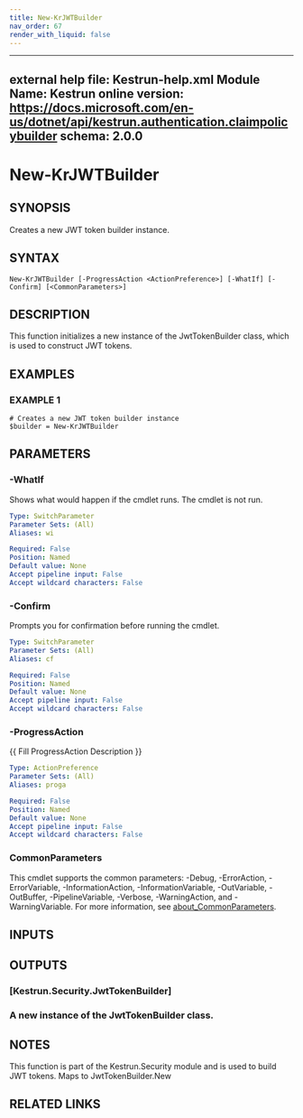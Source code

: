 ```yaml
---
title: New-KrJWTBuilder
nav_order: 67
render_with_liquid: false
---
```

---
external help file: Kestrun-help.xml
Module Name: Kestrun
online version: https://docs.microsoft.com/en-us/dotnet/api/kestrun.authentication.claimpolicybuilder
schema: 2.0.0
---

# New-KrJWTBuilder

## SYNOPSIS
Creates a new JWT token builder instance.

## SYNTAX

```
New-KrJWTBuilder [-ProgressAction <ActionPreference>] [-WhatIf] [-Confirm] [<CommonParameters>]
```

## DESCRIPTION
This function initializes a new instance of the JwtTokenBuilder class, which is used to construct JWT tokens.

## EXAMPLES

### EXAMPLE 1
```
# Creates a new JWT token builder instance
$builder = New-KrJWTBuilder
```

## PARAMETERS

### -WhatIf
Shows what would happen if the cmdlet runs.
The cmdlet is not run.

```yaml
Type: SwitchParameter
Parameter Sets: (All)
Aliases: wi

Required: False
Position: Named
Default value: None
Accept pipeline input: False
Accept wildcard characters: False
```

### -Confirm
Prompts you for confirmation before running the cmdlet.

```yaml
Type: SwitchParameter
Parameter Sets: (All)
Aliases: cf

Required: False
Position: Named
Default value: None
Accept pipeline input: False
Accept wildcard characters: False
```

### -ProgressAction
{{ Fill ProgressAction Description }}

```yaml
Type: ActionPreference
Parameter Sets: (All)
Aliases: proga

Required: False
Position: Named
Default value: None
Accept pipeline input: False
Accept wildcard characters: False
```

### CommonParameters
This cmdlet supports the common parameters: -Debug, -ErrorAction, -ErrorVariable, -InformationAction, -InformationVariable, -OutVariable, -OutBuffer, -PipelineVariable, -Verbose, -WarningAction, and -WarningVariable. For more information, see [about_CommonParameters](http://go.microsoft.com/fwlink/?LinkID=113216).

## INPUTS

## OUTPUTS

### [Kestrun.Security.JwtTokenBuilder]
### A new instance of the JwtTokenBuilder class.
## NOTES
This function is part of the Kestrun.Security module and is used to build JWT tokens.
Maps to JwtTokenBuilder.New

## RELATED LINKS
